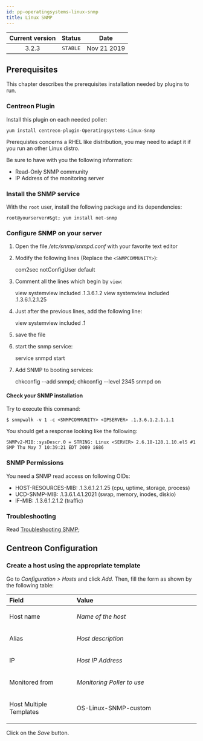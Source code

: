```yaml
---
id: pp-operatingsystems-linux-snmp
title: Linux SNMP
---
```


| Current version | Status | Date |
| :-: | :-: | :-: |
| 3.2.3 | `STABLE` | Nov 21 2019 |

## Prerequisites
This chapter describes the prerequisites installation needed by plugins
to run.

### Centreon Plugin

Install this plugin on each needed poller:

    yum install centreon-plugin-Operatingsystems-Linux-Snmp

Prerequistes concerns a RHEL like distribution, you may need to
adapt it if you run an other Linux distro.

Be sure to have with you the following information:
* Read-Only SNMP community
* IP Address of the monitoring server

### Install the SNMP service

With the `root` user, install the following package and its dependencies:

    root@yourserver#&gt; yum install net-snmp

### Configure SNMP on your server

1.  Open the file */etc/snmp/snmpd.conf* with your favorite text editor
2.  Modify the following lines (Replace the `<SNMPCOMMUNITY>`):


    com2sec notConfigUser default <SNMPCOMMUNITY>

3.  Comment all the lines which begin by `view`:


    view systemview included .1.3.6.1.2
    view systemview included .1.3.6.1.2.1.25

4.  Just after the previous lines, add the following line:

    view systemview included .1

5.  save the file
6.  start the snmp service:

    service snmpd start

7.  Add SNMP to booting services:

    chkconfig --add snmpd; chkconfig --level 2345 snmpd on

#### Check your SNMP installation
Try to execute this command:

    $ snmpwalk -v 1 -c <SNMPCOMMUNITY> <IPSERVER> .1.3.6.1.2.1.1.1

You should get a response looking like the following:

    SNMPv2-MIB::sysDescr.0 = STRING: Linux <SERVER> 2.6.18-128.1.10.el5 #1 SMP Thu May 7 10:39:21 EDT 2009 i686

### SNMP Permissions
You need a SNMP read access on following OIDs:
* HOST-RESOURCES-MIB: .1.3.6.1.2.1.25 (cpu, uptime, storage, process)
* UCD-SNMP-MIB: .1.3.6.1.4.1.2021 (swap, memory, inodes, diskio)
* IF-MIB: .1.3.6.1.2.1.2 (traffic)

### Troubleshooting
Read [Troubleshooting SNMP](http://documentation.centreon.com/docs/centreon-plugins/en/latest/user/guide.html#snmp);

## Centreon Configuration
### Create a host using the appropriate template
Go to *Configuration &gt; Hosts* and click *Add*. Then, fill the form as
shown by the following table:

<table>
<colgroup>
<col width="35%" />
<col width="64%" />
</colgroup>
<thead>
<tr class="header">
<th align="left">Field</th>
<th align="left">Value</th>
</tr>
</thead>
<tbody>
<tr class="odd">
<td align="left"><p>Host name</p></td>
<td align="left"><p><em>Name of the host</em></p></td>
</tr>
<tr class="even">
<td align="left"><p>Alias</p></td>
<td align="left"><p><em>Host description</em></p></td>
</tr>
<tr class="odd">
<td align="left"><p>IP</p></td>
<td align="left"><p><em>Host IP Address</em></p></td>
</tr>
<tr class="even">
<td align="left"><p>Monitored from</p></td>
<td align="left"><p><em>Monitoring Poller to use</em></p></td>
</tr>
<tr class="odd">
<td align="left"><p>Host Multiple Templates</p></td>
<td align="left"><p>OS-Linux-SNMP-custom</p></td>
</tr>
</tbody>
</table>

Click on the *Save* button.

